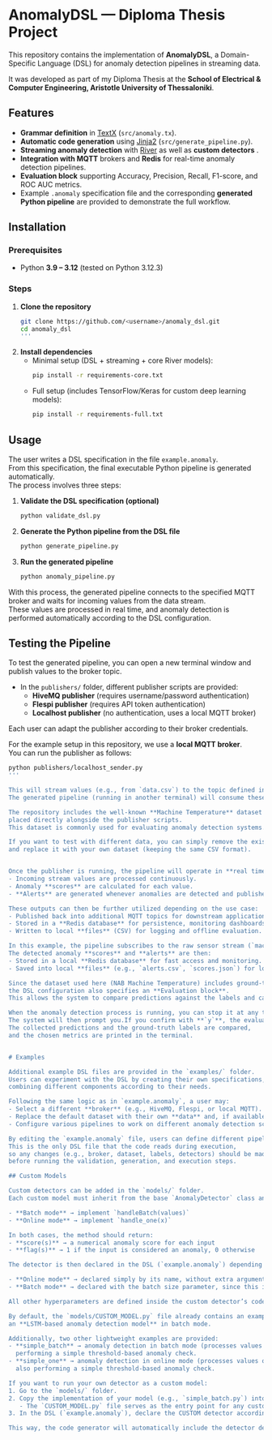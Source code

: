 # AnomalyDSL — Diploma Thesis Project

This repository contains the implementation of **AnomalyDSL**, a Domain-Specific Language (DSL) 
for anomaly detection pipelines in streaming data.  

It was developed as part of my Diploma Thesis at the **School of Electrical & Computer Engineering, Aristotle University of Thessaloniki**.


## Features

- **Grammar definition** in [TextX](https://textx.github.io/textX/) (`src/anomaly.tx`).
- **Automatic code generation** using [Jinja2](https://jinja.palletsprojects.com/) (`src/generate_pipeline.py`).
- **Streaming anomaly detection** with [River](https://riverml.xyz/) as well as **custom detectors** .
- **Integration with MQTT** brokers and **Redis** for real-time anomaly detection pipelines.
- **Evaluation block** supporting Accuracy, Precision, Recall, F1-score, and ROC AUC metrics.
- Example `.anomaly` specification file and the corresponding **generated Python pipeline** are provided 
  to demonstrate the full workflow.

## Installation

### Prerequisites
- Python **3.9 – 3.12** (tested on Python 3.12.3)

### Steps

1. **Clone the repository**
   ```bash
   git clone https://github.com/<username>/anomaly_dsl.git
   cd anomaly_dsl
   '''

2. **Install dependencies**
   - Minimal setup (DSL + streaming + core River models):
     ```bash
     pip install -r requirements-core.txt
     ```
   - Full setup (includes TensorFlow/Keras for custom deep learning models):
     ```bash
     pip install -r requirements-full.txt
     ```

## Usage

The user writes a DSL specification in the file `example.anomaly`.  
From this specification, the final executable Python pipeline is generated automatically.  
The process involves three steps:

1. **Validate the DSL specification (optional)**
   ```bash
   python validate_dsl.py
   
2. **Generate the Python pipeline from the DSL file**
   ```bash
   python generate_pipeline.py
   
3. **Run the generated pipeline**
   ```bash
   python anomaly_pipeline.py

With this process, the generated pipeline connects to the specified MQTT broker and waits for incoming values from the data stream.  
These values are processed in real time, and anomaly detection is performed automatically according to the DSL configuration.

## Testing the Pipeline

To test the generated pipeline, you can open a new terminal window and publish values to the broker topic.  

- In the `publishers/` folder, different publisher scripts are provided:
  - **HiveMQ publisher** (requires username/password authentication)
  - **Flespi publisher** (requires API token authentication)
  - **Localhost publisher** (no authentication, uses a local MQTT broker)

Each user can adapt the publisher according to their broker credentials.  

For the example setup in this repository, we use a **local MQTT broker**.  
You can run the publisher as follows:

```bash
python publishers/localhost_sender.py
'''

This will stream values (e.g., from `data.csv`) to the topic defined in the DSL.  
The generated pipeline (running in another terminal) will consume these values and perform anomaly detection in real time.

The repository includes the well-known **Machine Temperature** dataset from the Numenta Anomaly Benchmark (NAB),  
placed directly alongside the publisher scripts.  
This dataset is commonly used for evaluating anomaly detection systems.  

If you want to test with different data, you can simply remove the existing `data.csv` file  
and replace it with your own dataset (keeping the same CSV format).


Once the publisher is running, the pipeline will operate in **real time**:  
- Incoming stream values are processed continuously.  
- Anomaly **scores** are calculated for each value.  
- **Alerts** are generated whenever anomalies are detected and published to the configured MQTT topic.  

These outputs can then be further utilized depending on the use case:  
- Published back into additional MQTT topics for downstream applications.  
- Stored in a **Redis database** for persistence, monitoring dashboards, or later analysis.  
- Written to local **files** (CSV) for logging and offline evaluation.

In this example, the pipeline subscribes to the raw sensor stream (`machine/temperature`) and performs anomaly detection in real time.  
The detected anomaly **scores** and **alerts** are then:  
- Stored in a local **Redis database** for fast access and monitoring.  
- Saved into local **files** (e.g., `alerts.csv`, `scores.json`) for logging and offline evaluation.

Since the dataset used here (NAB Machine Temperature) includes ground-truth labels,  
the DSL configuration also specifies an **Evaluation block**.  
This allows the system to compare predictions against the labels and calculate metrics such as Accuracy, Precision, Recall, F1, and ROC AUC.

When the anomaly detection process is running, you can stop it at any time with **`Ctrl + C`**.  
The system will then prompt you.If you confirm with **`y`**, the evaluation phase will be executed.  
The collected predictions and the ground-truth labels are compared,  
and the chosen metrics are printed in the terminal.


# Examples

Additional example DSL files are provided in the `examples/` folder.  
Users can experiment with the DSL by creating their own specifications,  
combining different components according to their needs.  

Following the same logic as in `example.anomaly`, a user may:  
- Select a different **broker** (e.g., HiveMQ, Flespi, or local MQTT).  
- Replace the default dataset with their own **data** and, if available, corresponding **labels**.  
- Configure various pipelines to work on different anomaly detection scenarios.

By editing the `example.anomaly` file, users can define different pipelines.  
This is the only DSL file that the code reads during execution,  
so any changes (e.g., broker, dataset, labels, detectors) should be made directly in this file  
before running the validation, generation, and execution steps.

## Custom Models

Custom detectors can be added in the `models/` folder.  
Each custom model must inherit from the base `AnomalyDetector` class and implement one of the following methods, depending on the mode:

- **Batch mode** → implement `handleBatch(values)`  
- **Online mode** → implement `handle_one(x)`

In both cases, the method should return:
- **score(s)** → a numerical anomaly score for each input  
- **flag(s)** → 1 if the input is considered an anomaly, 0 otherwise  

The detector is then declared in the DSL (`example.anomaly`) depending on its type:

- **Online mode** → declared simply by its name, without extra arguments.  
- **Batch mode** → declared with the batch size parameter, since this is required for processing data in chunks.  

All other hyperparameters are defined inside the custom detector’s code implementation.

By default, the `models/CUSTOM_MODEL.py` file already contains an example implementation:  
an **LSTM-based anomaly detection model** in batch mode.  

Additionally, two other lightweight examples are provided:  
- **simple_batch** → anomaly detection in batch mode (processes values in groups),  
  performing a simple threshold-based anomaly check.  
- **simple_one** → anomaly detection in online mode (processes values one by one),  
  also performing a simple threshold-based anomaly check.  

If you want to run your own detector as a custom model:  
1. Go to the `models/` folder.  
2. Copy the implementation of your model (e.g., `simple_batch.py`) into the file `CUSTOM_MODEL.py`.  
   - The `CUSTOM_MODEL.py` file serves as the entry point for any custom detector you want to test.
3. In the DSL (`example.anomaly`), declare the CUSTOM detector accordingly.

This way, the code generator will automatically include the detector defined inside `CUSTOM_MODEL.py` in the final pipeline.




